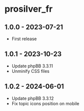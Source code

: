 # prosilver_fr

## 1.0.0 - 2023-07-21

- First release

## 1.0.1 - 2023-10-23

- Update phpBB 3.3.11
- Unminify CSS files

## 1.0.2 - 2024-06-01

- Update phpBB 3.3.12
- Fix topic icons position on mobile
